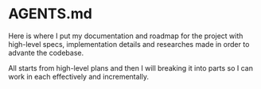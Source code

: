 # AGENTS.md

Here is where I put my documentation and roadmap for the project with high-level specs, implementation details and researches made in order to advante the codebase.



All starts from high-level plans and then I will breaking it into parts so I can work in each effectively and incrementally.
